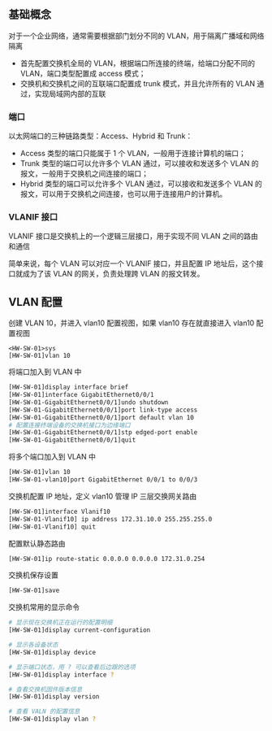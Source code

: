 ## 基础概念

对于一个企业网络，通常需要根据部门划分不同的 VLAN，用于隔离广播域和网络隔离

- 首先配置交换机全局的 VLAN，根据端口所连接的终端，给端口分配不同的 VLAN，端口类型配置成 access 模式；
- 交换机和交换机之间的互联端口配置成 trunk 模式，并且允许所有的 VLAN 通过，实现局域网内部的互联

### 端口

以太网端口的三种链路类型：Access、Hybrid 和 Trunk：

- Access 类型的端口只能属于 1 个 VLAN，一般用于连接计算机的端口；
- Trunk 类型的端口可以允许多个 VLAN 通过，可以接收和发送多个 VLAN 的报文，一般用于交换机之间连接的端口；
- Hybrid 类型的端口可以允许多个 VLAN 通过，可以接收和发送多个 VLAN 的报文，可以用于交换机之间连接，也可以用于连接用户的计算机。

### VLANIF 接口

VLANIF 接口是交换机上的一个逻辑三层接口，用于实现不同 VLAN 之间的路由和通信

简单来说，每个 VLAN 可以对应一个 VLANIF 接口，并且配置 IP 地址后，这个接口就成为了该 VLAN 的网关，负责处理跨 VLAN 的报文转发。﻿

## VLAN 配置

创建 VLAN 10，并进入 vlan10 配置视图，如果 vlan10 存在就直接进入 vlan10 配置视图

```
<HW-SW-01>sys
[HW-SW-01]vlan 10
```

将端口加入到 VLAN 中

```bash
[HW-SW-01]display interface brief
[HW-SW-01]interface GigabitEthernet0/0/1
[HW-SW-01-GigabitEthernet0/0/1]undo shutdown
[HW-SW-01-GigabitEthernet0/0/1]port link-type access
[HW-SW-01-GigabitEthernet0/0/1]port default vlan 10
# 配置连接终端设备的交换机接口为边缘端口
[HW-SW-01-GigabitEthernet0/0/1]stp edged-port enable
[HW-SW-01-GigabitEthernet0/0/1]quit
```

将多个端口加入到 VLAN 中

```bash
[HW-SW-01]vlan 10
[HW-SW-01-vlan10]port GigabitEthernet 0/0/1 to 0/0/3
```

交换机配置 IP 地址，定义 vlan10 管理 IP 三层交换网关路由

```bash
[HW-SW-01]interface Vlanif10
[HW-SW-01-Vlanif10] ip address 172.31.10.0 255.255.255.0
[HW-SW-01-Vlanif10] quit
```

配置默认静态路由

```bash
[HW-SW-01]ip route-static 0.0.0.0 0.0.0.0 172.31.0.254
```

交换机保存设置

```bash
[HW-SW-01]save
```

交换机常用的显示命令

```bash
# 显示现在交换机正在运行的配置明细
[HW-SW-01]display current-configuration

# 显示各设备状态
[HW-SW-01]display device

# 显示端口状态，用 ? 可以查看后边跟的选项
[HW-SW-01]display interface ?

# 查看交换机固件版本信息
[HW-SW-01]display version

# 查看 VALN 的配置信息
[HW-SW-01]display vlan ?
```

